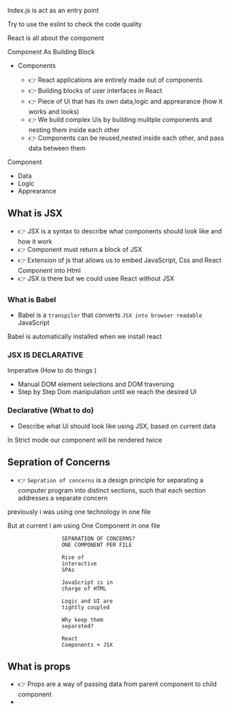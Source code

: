 Index.js is act as an entry point 


Try to use the eslint to check the code quality

React is all about the component 

Component As Building Block

- Components 

    -  👉 React applications are entirely made out of components
    -  👉 Building blocks of user interfaces in React 
    -  👉 Piece of Ui that has its own data,logic and apprearance (how it works and looks)
    -  👉 We build complex Uis by building mulitple components and nesting them inside each other
    -  👉 Components can be reused,nested inside each other, and pass data between them 


Component 

 - Data
 - Logic
 - Apprearance
## What is JSX

-  👉 JSX is a syntax to describe what components should look like and how it work
-  👉 Component must return a block of JSX
-  👉 Extension of js that allows us to embed JavaScript, Css and React Component into Html
-  👉 JSX is there but we could usee React without JSX
### What is Babel 

- Babel is a `transpiler` that converts `JSX into browser readable` JavaScript

Babel is automatically installed when we install react




### JSX IS DECLARATIVE

Imperative (How to do things )

- Manual DOM element selections and DOM traversing
-  Step by Step Dom manipulation until we reach the desired UI


### Declarative (What to do)

- Describe what Ui should look like using JSX, based on current data 



In Strict mode our component will be rendered twice


## Sepration of Concerns 

  -  👉 `Sepration of concerns` is a design principle for separating a computer program into distinct sections, such that each section addresses a separate concern
  
previously i was using one technology in one file 

But at current I am using One Component in one file


```
                 SEPARATION OF CONCERNS?
                 ONE COMPONENT PER FILE

                 Rise of
                 interactive
                 SPAs

                 JavaScript is in
                 charge of HTML

                 Logic and UI are
                 tightly coupled

                 Why keep them
                 separated?

                 React
                 Components + JSX

```

## What is props 

-  👉 Props are a way of passing data from parent component to child component
-  